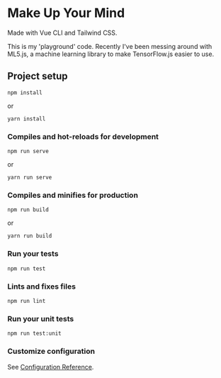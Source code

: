 # Make Up Your Mind

Made with Vue CLI and Tailwind CSS.

This is my 'playground' code. Recently I've been messing around with ML5.js, a machine learning library to make TensorFlow.js easier to use.

## Project setup
```
npm install
```
or
```
yarn install
```

### Compiles and hot-reloads for development
```
npm run serve
```
or
```
yarn run serve
```

### Compiles and minifies for production
```
npm run build
```
or
```
yarn run build
```

### Run your tests
```
npm run test
```

### Lints and fixes files
```
npm run lint
```

### Run your unit tests
```
npm run test:unit
```

### Customize configuration
See [Configuration Reference](https://cli.vuejs.org/config/).

